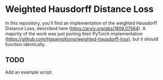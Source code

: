 # Weighted Hausdorff Distance Loss #
In this repository, you'll find an implementation of the weighted Hausdorff Distance Loss, described here (https://arxiv.org/abs/1806.07564). A majority of the work was just porting their PyTorch implementation (https://github.com/HaipengXiong/weighted-hausdorff-loss), but it should function identically.

## TODO ## 
Add an example script.
